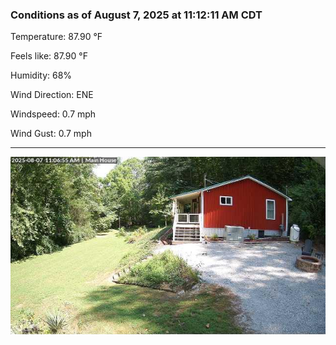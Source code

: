 ### Conditions as of August 7, 2025 at 11:12:11 AM CDT 

Temperature: 87.90 &deg;F

Feels like: 87.90 &deg;F

Humidity: 68%

Wind Direction: ENE

Windspeed: 0.7 mph

Wind Gust: 0.7 mph

---

<img src="./images/latest.jpeg"/>

